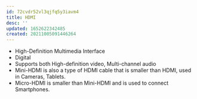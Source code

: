 ```yaml
---
id: 72cvdr52vl3qjfq5y3iavm4
title: HDMI
desc: ''
updated: 1652622342485
created: 20211005091446264
---
```


- High-Definition Multimedia Interface
- Digital
- Supports both High-definition video, Multi-channel audio
- Mini-HDMI is also a type of HDMI cable that is smaller than HDMI, used in Cameras, Tablets.
- Micro-HDMI is smaller than Mini-HDMI and is used to connect Smartphones.
